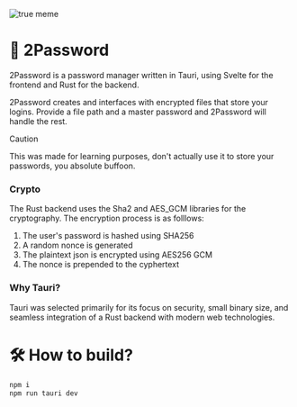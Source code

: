 ![true meme](https://i.imgflip.com/9xio6d.jpg)

# 🔐 2Password

2Password is a password manager written in Tauri, using Svelte for the frontend and Rust for the backend.

2Password creates and interfaces with encrypted files that store your logins. Provide a file path and a master password and 2Password will handle the rest.

> [!CAUTION]
> This was made for learning purposes, don't actually use it to store your passwords, you absolute buffoon.

### Crypto

The Rust backend uses the Sha2 and AES_GCM libraries for the cryptography.
The encryption process is as folllows:

1. The user's password is hashed using SHA256
2. A random nonce is generated
3. The plaintext json is encrypted using AES256 GCM
4. The nonce is prepended to the cyphertext

### Why Tauri?

Tauri was selected primarily for its focus on security, small binary size, and seamless integration of a Rust backend with modern web technologies.

# 🛠 How to build?

```bash
npm i
npm run tauri dev
```
